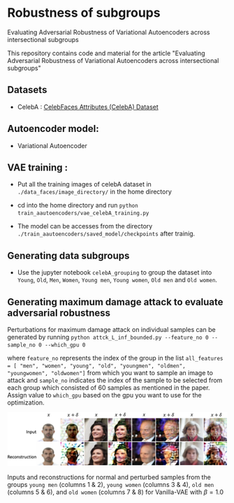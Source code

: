# Robustness of subgroups
Evaluating Adversarial Robustness of Variational Autoencoders across intersectional subgroups

This repository contains code and material for the article "Evaluating Adversarial Robustness of Variational Autoencoders across intersectional subgroups"

## Datasets
* CelebA : [CelebFaces Attributes (CelebA) Dataset](https://www.kaggle.com/datasets/jessicali9530/celeba-dataset) 

## Autoencoder model: 
* Variational Autoencoder

## VAE training :

* Put all the training images of celebA dataset in `./data_faces/image_directory/` in the home directory

* cd into the home directory and run `python train_aautoencoders/vae_celebA_training.py` 
* The model can be accesses from the directory `./train_aautoencoders/saved_model/checkpoints` after trainig.

## Generating data subgroups
* Use the jupyter notebook `celebA_grouping` to group the dataset into `Young`, `Old`, `Men`, `Women`, `Young men`, `Young women`, `Old men` and `Old women`.


## Generating maximum damage attack to evaluate adversarial robustness 

Perturbations for maximum damage attack on individual samples can be generated by running `python attck_L_inf_bounded.py --feature_no 0 --sample_no 0 --which_gpu 0`

where `feature_no` represents the index of the group in the list `all_features = [ "men", "women", "young", "old", "youngmen", "oldmen", "youngwomen", "oldwomen"]`
from which you want to sample an image to attack and `sample_no` indicates the index of the sample to be selected from each group which consisted of 60 samples as mentioned in the paper. Assign value to `which_gpu` based on the gpu you want to use for the optimization. 


![plot](./qualitative_beta1.png)

Inputs and reconstructions for normal and perturbed samples from the groups `young men` (columns 1 & 2), `young women` (columns 3 & 4), `old men` (columns 5 & 6),  and `old women` (columns 7 & 8) for Vanilla-VAE with $\beta=1.0$